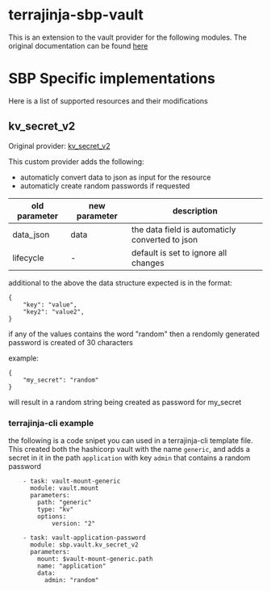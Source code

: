 # terrajinja-sbp-vault

This is an extension to the vault provider for the following modules.
The original documentation can be found [here](https://registry.terraform.io/providers/hashicorp/vault/latest/docs)

# SBP Specific implementations
Here is a list of supported resources and their modifications

## kv_secret_v2
Original provider: [kv_secret_v2](https://registry.terraform.io/providers/hashicorp/vault/latest/docs/resources/kv_secret_v2)

This custom provider adds the following:
- automaticly convert data to json as input for the resource
- automaticly create random passwords if requested

| old parameter | new parameter | description |
| ------ | ------ | ------ |
| data_json | data | the data field is automaticly converted to json |
| lifecycle | - | default is set to ignore all changes |

additional to the above the data structure expected is in the format:
```
{ 
    "key": "value",
    "key2": "value2",
}
```
if any of the values contains the word "random" then a rendomly generated password is created of 30 characters

example:
```
{
    "my_secret": "random"
}
```
will result in a random string being created as password for my_secret

### terrajinja-cli example
the following is a code snipet you can used in a terrajinja-cli template file.
This created both the hashicorp vault with the name `generic`, and adds a secret in it in the path `application` with key `admin` that contains a random password
```
    - task: vault-mount-generic
      module: vault.mount
      parameters:
        path: "generic"
        type: "kv"
        options:
            version: "2"

    - task: vault-application-password
      module: sbp.vault.kv_secret_v2
      parameters:
        mount: $vault-mount-generic.path
        name: "application"
        data:
          admin: "random"
```

